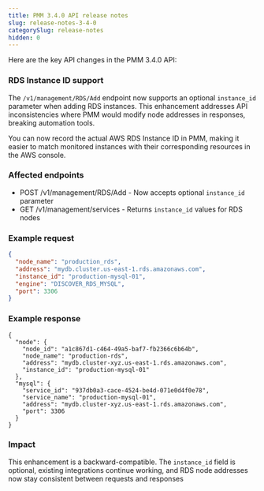 ```yaml
---
title: PMM 3.4.0 API release notes
slug: release-notes-3-4-0
categorySlug: release-notes
hidden: 0
---
```


Here are the key API changes in the PMM 3.4.0 API:

### RDS Instance ID support
The `/v1/management/RDS/Add` endpoint now supports an optional `instance_id` parameter when adding RDS instances. This enhancement addresses API inconsistencies where PMM would modify node addresses in responses, breaking automation tools.

You can now record the actual AWS RDS Instance ID in PMM, making it easier to match monitored instances with their corresponding resources in the AWS console.

### Affected endpoints

- POST /v1/management/RDS/Add - Now accepts optional `instance_id` parameter
- GET /v1/management/services - Returns `instance_id` values for RDS nodes


### Example request
```json
{
  "node_name": "production_rds",
  "address": "mydb.cluster.us-east-1.rds.amazonaws.com",
  "instance_id": "production-mysql-01",
  "engine": "DISCOVER_RDS_MYSQL",
  "port": 3306
}
```

### Example response

```
{
  "node": {
    "node_id": "a1c867d1-c464-49a5-baf7-fb2366c6b64b",
    "node_name": "production-rds",
    "address": "mydb.cluster-xyz.us-east-1.rds.amazonaws.com",
    "instance_id": "production-mysql-01"
  },
  "mysql": {
    "service_id": "937db0a3-cace-4524-be4d-071e0d4f0e78",
    "service_name": "production-mysql-01",
    "address": "mydb.cluster-xyz.us-east-1.rds.amazonaws.com",
    "port": 3306
  }
}
```

### Impact

This enhancement is a backward-compatible. The `instance_id` field is optional, existing integrations continue working, and RDS node addresses now stay consistent between requests and responses
